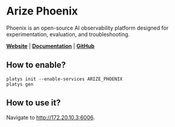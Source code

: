 # Arize Phoenix

Phoenix is an open-source AI observability platform designed for experimentation, evaluation, and troubleshooting.

**[Website](https://arize.com/)** | **[Documentation](https://docs.arize.com/phoenix)** | **[GitHub](https://github.com/Arize-ai/phoenix)**

## How to enable?

```
platys init --enable-services ARIZE_PHOENIX
platys gen
```

## How to use it?

Navigate to <http://172.20.10.3:6006>.



